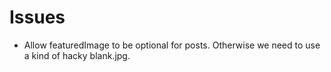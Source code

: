 # Issues

- Allow featuredImage to be optional for posts. Otherwise we need to use a kind
  of hacky blank.jpg.
